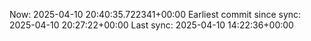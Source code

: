 Now: 2025-04-10 20:40:35.722341+00:00 Earliest commit since sync: 2025-04-10 20:27:22+00:00 Last sync: 2025-04-10 14:22:36+00:00

